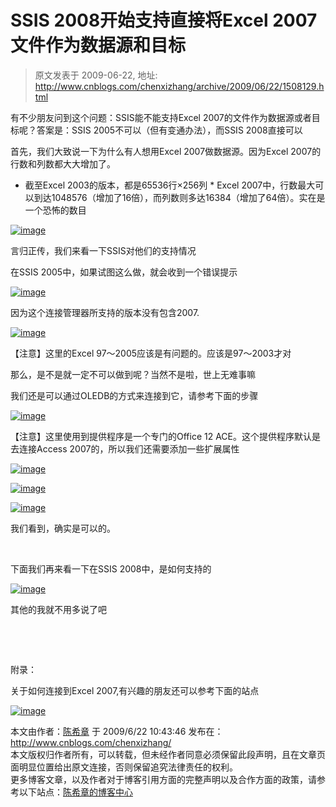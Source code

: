# SSIS 2008开始支持直接将Excel 2007文件作为数据源和目标 
> 原文发表于 2009-06-22, 地址: http://www.cnblogs.com/chenxizhang/archive/2009/06/22/1508129.html 


有不少朋友问到这个问题：SSIS能不能支持Excel 2007的文件作为数据源或者目标呢？答案是：SSIS 2005不可以（但有变通办法），而SSIS 2008直接可以

 首先，我们大致说一下为什么有人想用Excel 2007做数据源。因为Excel 2007的行数和列数都大大增加了。

 * 截至Excel 2003的版本，都是65536行×256列 * Excel 2007中，行数最大可以到达1048576（增加了16倍），而列数则多达16384（增加了64倍）。实在是一个恐怖的数目

 [![image](./images/1508129-image_thumb_3.png "image")](http://images.cnblogs.com/cnblogs_com/chenxizhang/WindowsLiveWriter/SSIS2008Excel2007_96DF/image_8.png) 

 言归正传，我们来看一下SSIS对他们的支持情况

 在SSIS 2005中，如果试图这么做，就会收到一个错误提示

 [![image](./images/1508129-image_thumb.png "image")](http://images.cnblogs.com/cnblogs_com/chenxizhang/WindowsLiveWriter/SSIS2008Excel2007_96DF/image_2.png) 

 因为这个连接管理器所支持的版本没有包含2007.

 [![image](./images/1508129-image_thumb_1.png "image")](http://images.cnblogs.com/cnblogs_com/chenxizhang/WindowsLiveWriter/SSIS2008Excel2007_96DF/image_4.png) 

 【注意】这里的Excel 97～2005应该是有问题的。应该是97～2003才对

 那么，是不是就一定不可以做到呢？当然不是啦，世上无难事嘛

 我们还是可以通过OLEDB的方式来连接到它，请参考下面的步骤

 [![image](./images/1508129-image_thumb_4.png "image")](http://images.cnblogs.com/cnblogs_com/chenxizhang/WindowsLiveWriter/SSIS2008Excel2007_96DF/image_10.png) 

 【注意】这里使用到提供程序是一个专门的Office 12 ACE。这个提供程序默认是去连接Access 2007的，所以我们还需要添加一些扩展属性

 [![image](./images/1508129-image_thumb_5.png "image")](http://images.cnblogs.com/cnblogs_com/chenxizhang/WindowsLiveWriter/SSIS2008Excel2007_96DF/image_12.png) 

 [![image](./images/1508129-image_thumb_6.png "image")](http://images.cnblogs.com/cnblogs_com/chenxizhang/WindowsLiveWriter/SSIS2008Excel2007_96DF/image_14.png)

 [![image](./images/1508129-image_thumb_7.png "image")](http://images.cnblogs.com/cnblogs_com/chenxizhang/WindowsLiveWriter/SSIS2008Excel2007_96DF/image_16.png) 

  我们看到，确实是可以的。

  

 下面我们再来看一下在SSIS 2008中，是如何支持的

 [![image](./images/1508129-image_thumb_9.png "image")](http://images.cnblogs.com/cnblogs_com/chenxizhang/WindowsLiveWriter/SSIS2008Excel2007_96DF/image_20.png) 

 其他的我就不用多说了吧

  

  

 附录：

 关于如何连接到Excel 2007,有兴趣的朋友还可以参考下面的站点

 [![image](./images/1508129-image_thumb_8.png "image")](http://images.cnblogs.com/cnblogs_com/chenxizhang/WindowsLiveWriter/SSIS2008Excel2007_96DF/image_18.png)

 本文由作者：[陈希章](http://www.xizhang.com) 于 2009/6/22 10:43:46 发布在：<http://www.cnblogs.com/chenxizhang/>  
 本文版权归作者所有，可以转载，但未经作者同意必须保留此段声明，且在文章页面明显位置给出原文连接，否则保留追究法律责任的权利。   
 更多博客文章，以及作者对于博客引用方面的完整声明以及合作方面的政策，请参考以下站点：[陈希章的博客中心](http://www.xizhang.com/blog.htm) 